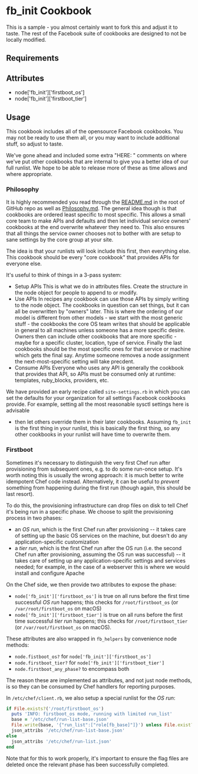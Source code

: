 fb_init Cookbook
====================
This is a sample - you almost certainly want to fork this and adjust it to
taste. The rest of the Facebook suite of cookbooks are designed to not be
locally modified.

Requirements
------------

Attributes
----------
* node['fb_init']['firstboot_os']
* node['fb_init']['firstboot_tier']

Usage
-----
This cookbook includes all of the opensource Facebook cookbooks. You may not be
ready to use them all, or you may want to include additional stuff, so adjust to
taste.

We've gone ahead and included some extra "HERE: " comments on where we've put
other cookbooks that are internal to give you a better idea of our full
runlist. We hope to be able to release more of these as time allows and where
appropriate.

### Philosophy
It is highly recommended you read through the
[README.md](https://github.com/facebook/chef-cookbooks/blob/master/README.md)
in the root of GitHub repo as well as
[Philosophy.md](https://github.com/facebook/chef-utils/blob/master/Philosophy.md).
The general idea though is that cookbooks are ordered least specific to most
specific. This allows a small core team to make APIs and defaults and then let
individual service owners' cookbooks at the end overwrite whatever they need
to. This also ensures that all things the service owner chooses not to bother
with are setup to sane settings by the core group at your site.

The idea is that your runlists will look include this first, then everything
else. This cookbook should be every "core cookbook" that provides APIs for
everyone else.

It's useful to think of things in a 3-pass system:
  * Setup APIs
    This is what we do in attributes files. Create the structure in the
    node object for people to append to or modify.
  * Use APIs
    In recipes any cookbook can use those APIs by simply writing to the node
    object. The cookbooks in question can set things, but it can all be
    overwritten by "owners" later. This is where the ordering of our model is
    different from other models - we start with the most generic stuff - the
    cookbooks the core OS team writes that should be applicable in general to
    all machines unless someone has a more specific desire. Owners then can
    include other cookbooks that are more specific - maybe for a specific
    cluster, location, type of service. Finally the last cookbooks should be the
    most specific ones for that service or machine which gets the final say.
    Anytime someone removes a node assignment the next-most-specific setting
    will take precdent.
  * Consume APIs
    Everyone who uses any API is generally the cookbook that provides that API,
    so APIs must be consumed only at runtime: templates, ruby_blocks, providers,
    etc.

We have provided an early recipe called `site-settings.rb` in which you can set
the defaults for your organization for all settings Facebook cookbooks provide.
For example, setting all the most reasonable sysctl settings here is advisable
- then let others override them in their later cookbooks. Assuming `fb_init` is
the first thing in your runlist, this is basically the first thing, so any
other cookbooks in your runlist will have time to overwrite them.

### Firstboot
Sometimes it's necessary to distinguish the very first Chef run after
provisioning from subsequent ones, e.g. to do some run-once setup. It's worth
noting this is usually the wrong approach: it is much better to write
idempotent Chef code instead. Alternatively, it can be useful to *prevent*
something from happening during the first run (though again, this should be
last resort).

To do this, the provisioning infrastructure can drop files on disk to tell Chef
it's being run in a specific phase. We choose to split the provisioning process
in two phases:
* an *OS run*, which is the first Chef run after provisioning -- it takes care
  of setting up the basic OS services on the machine, but doesn't do any
  application-specific customization
* a *tier run*, which is the first Chef run after the OS run (i.e. the second
  Chef run after provisioning, assuming the OS run was successful) -- it takes
  care of setting up any application-specific settings and services needed; for
  example, in the case of a webserver this is where we would install and
  configure Apache

On the Chef side, we then provide two attributes to expose the phase:
* `node['fb_init']['firstboot_os']` is true on all runs before the first time
  successful *OS run* happens; this checks for `/root/firstboot_os`
  (or `/var/root/firstboot_os` on macOS)
* `node['fb_init']['firstboot_tier']` is true on all runs before the first time
  successful *tier run* happens; this checks for `/root/firstboot_tier`
  (or `/var/root/firstboot_os` on macOS).

These attributes are also wrapped in `fb_helpers` by convenience node methods:
* `node.fistboot_os?` for `node['fb_init']['firstboot_os']`
* `node.firstboot_tier?` for `node['fb_init']['firstboot_tier']`
* `node.firstboot_any_phase?` to encompass both

The reason these are implemented as attributes, and not just node methods, is so
they can be consumed by Chef handlers for reporting purposes.

In `/etc/chef/client.rb`, we also setup a special runlist for the *OS run*:

```ruby
if File.exists?('/root/firstboot_os')
  puts 'INFO: firstboot_os mode, running with limited run_list'
  base = '/etc/chef/run-list-base.json'
  File.write(base, '{"run_list":["role[fb_base]"]}') unless File.exist?(base)
  json_attribs '/etc/chef/run-list-base.json'
else
  json_attribs '/etc/chef/run-list.json'
end
```

Note that for this to work properly, it's important to ensure the flag files
are deleted once the relevant phase has been successfully completed.
